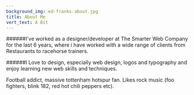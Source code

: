 ```yaml
---
background_img: ed-franks-about.jpg
title: About Me
vert_text: A Bit
---
```


######I’ve worked as a designer/developer at The Smarter Web Company for the last 6 years, where i have worked with a wide range of clients from Restaurants to racehorse trainers. 

######I Love to design, especially web design, logos and typography and enjoy learning new web skills and techniques. 

Football addict, massive tottenham hotspur fan. Likes rock music (foo fighters, blink 182, red hot chili peppers etc).